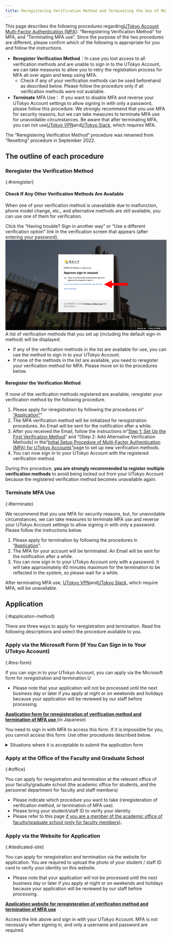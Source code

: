 ```yaml
---
title: Reregistering Verification Method and Terminating the Use of Multi-Factor Authentication for UTokyo Accounts
---
```


This page describes the following procedures regarding[UTokyo Account Multi-Factor Authentication (MFA)](.): “Reregistering Verification Method” for MFA, and “Terminating MFA use”. Since the purpose of the two procedures are different, please confirm which of the following is appropriate for you and follow the instructions.

- **Reregister Verification Method**：In case you lost access to all verification methods and are unable to sign in to the UTokyo Account, we can take measures to allow you to retry the registration process for MFA all over again and keep using MFA.
    - Check if any of your verification methods can be used beforehand as described below. Please follow the procedure only if all verification methods were not available.
- **Terminate** MFA Use： If you want to disable MFA and reverse your UTokyo Account settings to allow signing in with only a password, please follow this procedure. We strongly recommend that you use MFA for security reasons, but we can take measures to terminate MFA use for unavoidable circumstances. Be aware that after terminating MFA, you can not use[UTokyo VPN](/en/utokyo_vpn/)and[UTokyo Slack](/en/slack/), which requires MFA.

The “Reregistering Verification Method” procedure was renamed from “Resetting” procedure in September 2022.

## The outline of each procedure

### Reregister the Verification Method
{:#reregister}

#### Check If Any Other Verification Methods Are Available

When one of your verification method is unavailable due to malfunction, phone model change, etc., and alternative methods are still available, you can use one of them for verification.

Click the “Having trouble? Sign in another way” or “Use a different verification option” link in the verification screen that appears (after entering your password).
<img src="signin_with_another_method.png">
A list of verification methods that you set up (including the default sign-in method) will be displayed.

- If any of the verification methods in the list are available for use, you can use the method to sign in to your UTokyo Account.
- If none of the methods in the list are available, you need to reregister your verification method for MFA. Please move on to the procedures below.

#### Reregister the Verification Method

If none of the verification methods registered are available, reregister your verification method by the following procedure.

1. Please apply for reregistration by following the procedures in“[ “Application”](#application-method)”
1. The MFA verification method will be initialized for reregistration procedures. An Email will be sent for the notification after a while.
1. After you received the Email, follow the instructions in“[Step 1: Set Up the First Verification Method](initial#first)” and “[Step 2: Add Alternative Verification Methods] in the“[Initial Setup Procedure of Multi-Factor Authentication (MFA) for UTokyo Accounts](initial)”page to set up new verification methods.
1. You can now sign in to your UTokyo Account with the registered verification method.

During this procedure, **you are strongly recommended to register multiple verification methods** to avoid being locked out from your UTokyo Account because the registered verification method becomes unavailable again.

### Terminate MFA Use
{:#terminate}

We recommend that you use MFA for security reasons, but, for unavoidable circumstances, we can take measures to terminate MFA use and reverse your UTokyo Account settings to allow signing in with only a password. Please follow the instructions below.

1. Please apply for termination by following the procedures in “[Application](#application-method)”.
1. The MFA for your account will be terminated. An Email will be sent for the notification after a while.
1. You can now sign in to your UTokyo Account only with a password. It will take approximately 40 minutes maximum for the termination to be reflected in the system, so please wait for a while.

After terminating MFA use, [UTokyo VPN](/en/utokyo_vpn/)and[UTokyo Slack](/en/slack/), which require MFA, will be unavailable.

## Application
{:#application-method}

There are three ways to apply for reregistration and termination. Read the following descriptions and select the procedure available to you.

### Apply via the Microsoft Form (If You Can Sign in to Your UTokyo Account)
{:#ms-form}

If you can sign in to your UTokyo Account, you can apply via the Microsoft form for reregistration and termination.U

* Please note that your application will not be processed until the next business day or later if you apply at night or on weekends and holidays because your application will be reviewed by our staff before processing.

<b class="box center">
<a href="https://forms.office.com/r/NS4sh40RjR">Application form for reregisteration of verification method and termination of MFA use </a>
</b>(in Japanese)

You need to sign in with MFA to access this form. If it is impossible for you, you cannot access this form. Use other procedures described below. 

<details>
    <summary>Situations where it is acceptable to submit the application form</summary>
    We assume that you can apply for the procedure via this form in the following cases.
    <ul>
        <li>
            If trouble has occurred during the initial setup of MFA and you need to reregister your verification method
            <ul>
                <li> It may be possible to sign in and access Microsoft Forms during the initial setup process, as MFA is not required for sign-in until Step 4 (Apply for MFA Use) of the initial setup.</li>
            </ul>
        </li>
        <li>If you want to terminate MFA although you can sign in with MFA</li>
    </ul>
</details>



### Apply at the Office of the Faculty and Graduate School
{:#office}

You can apply for reregistration and termination at the relevant office of your faculty/graduate school (the academic office for students, and the personnel department for faculty and staff members)

- Please indicate which procedure you want to take (reregisteration of verification method, or termination of MFA use).
- Please bring your student/staff ID to verify your identity.
- Please refer to this page [if you are a member of the academic office of faculty/graduate school (only for faculty members)](https://univtokyo.sharepoint.com/sites/utokyoportal/wiki/d/MFA_Reset_Request.aspx)．

### Apply via the Website for Application
{:#dedicated-site}

You can apply for reregistration and termination via the website for application. You are required to upload the photo of your student / staff ID card to verify your identity on this website.

* Please note that your application will not be processed until the next business day or later if you apply at night or on weekends and holidays because your application will be reviewed by our staff before processing.

<b class="box center">
<a href="https://identification.adm.u-tokyo.ac.jp/ident/">Application website for reregisteration of verification method and termination of MFA use</a>
</b>

Access the link above and sign in with your UTokyo Account. MFA is not necessary when signing in, and only a username and password are required.
